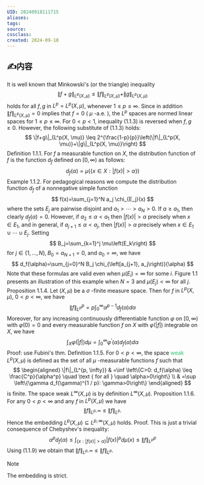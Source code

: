 ```yaml
---
UID: 20240918111715 
aliases: 
tags: 
source: 
cssclass: 
created: 2024-09-18
---
```

## ✍内容
It is well known that Minkowski's (or the triangle) inequality
$$
\|f+g\|_{L^p(X, \mu)} \leq\|f\|_{L^p(X, \mu)}+\|g\|_{L^p(X, \mu)}
$$
holds for all $f, g$ in $L^p=L^p(X, \mu)$, whenever $1 \leq p \leq \infty$. Since in addition $\|f\|_{L^p(X, \mu)}=0$ implies that $f=0$ ( $\mu$ -a.e. $)$, the $L^p$ spaces are normed linear spaces for $1 \leq p \leq \infty$. For $0<p<1$, inequality (1.1.3) is reversed when $f, g \geq 0$. However, the following substitute of (1.1.3) holds:
$$
\|f+g\|_{L^p(X, \mu)} \leq 2^{\frac{1-p}{p}}\left(\|f\|_{L^p(X, \mu)}+\|g\|_{L^p(X, \mu)}\right)
$$
Definition 1.1.1. For $f$ a measurable function on $X$, the distribution function of $f$ is the function $d_f$ defined on $[0, \infty)$ as follows:
$$
d_f(\alpha)=\mu(\{x \in X:|f(x)|>\alpha\})
$$
Example 1.1.2. For pedagogical reasons we compute the distribution function $d_f$ of a nonnegative simple function
$$
f(x)=\sum_{j=1}^N a_j \chi_{E_j}(x)
$$
where the sets $E_j$ are pairwise disjoint and $a_1>\cdots>a_N>0$. If $\alpha \geq a_1$, then clearly $d_f(\alpha)=0$. However, if $a_2 \leq \alpha<a_1$ then $|f(x)|>\alpha$ precisely when $x \in E_1$, and in general, if $a_{j+1} \leq \alpha<a_j$, then $|f(x)|>\alpha$ precisely when $x \in E_1 \cup \cdots \cup E_j$. Setting
$$
B_j=\sum_{k=1}^j \mu\left(E_k\right)
$$
for $j \in\{1, \ldots, N\}, B_0=a_{N+1}=0$, and $a_0=\infty$, we have
$$
d_f(\alpha)=\sum_{j=0}^N B_j \chi_{\left[a_{j+1}, a_j\right)}(\alpha)
$$
Note that these formulas are valid even when $\mu\left(E_i\right)=\infty$ for some $i$. Figure 1.1 presents an illustration of this example when $N=3$ and $\mu\left(E_j\right)<\infty$ for all $j$.
Proposition 1.1.4. Let $(X, \mu)$ be a $\sigma$ -finite measure space. Then for $f$ in $L^p(X, \mu)$, $0<p<\infty$, we have
$$
\|f\|_{L^p}^p=p \int_0^{\infty} \alpha^{p-1} d_f(\alpha) d \alpha
$$
Moreover, for any increasing continuously differentiable function $\varphi$ on $[0, \infty)$ with $\varphi(0)=0$ and every measurable function $f$ on $X$ with $\varphi(|f|)$ integrable on $X$, we have
$$
\int_X \varphi(|f|) d \mu=\int_0^{\infty} \varphi^{\prime}(\alpha) d_f(\alpha) d \alpha
$$
Proof: use Fubini's thm.
Definition 1.1.5. For $0<p<\infty$, the space <font color="#2DC26B">weak</font> $L^p(X, \mu)$ is defined as the set of all $\mu$ -measurable functions $f$ such that
$$
\begin{aligned}
\|f\|_{L^{p, \infty}} & =\inf \left\{C>0: d_f(\alpha) \leq \frac{C^p}{\alpha^p} \quad \text { for all } \quad \alpha>0\right\} \\
& =\sup \left\{\gamma d_f(\gamma)^{1 / p}: \gamma>0\right\}
\end{aligned}
$$
is finite. The space weak $L^{\infty}(X, \mu)$ is by definition $L^{\infty}(X, \mu)$.
Proposition 1.1.6. For any $0<p<\infty$ and any $f$ in $L^p(X, \mu)$ we have
$$
\|f\|_{L^{p, \infty}} \leq\|f\|_{L^p} .
$$
Hence the embedding $L^p(X, \mu) \subseteq L^{p, \infty}(X, \mu)$ holds.
Proof. This is just a trivial consequence of Chebyshev's inequality:
$$
\alpha^p d_f(\alpha) \leq \int_{\{x:|f(x)|>\alpha\}}|f(x)|^p d \mu(x) \leq\|f\|_{L^p}^p
$$
Using (1.1.9) we obtain that $\|f\|_{L^{p, \infty}} \leq\|f\|_{L^p}$.
> [!NOTE]
> The embedding is strict.

